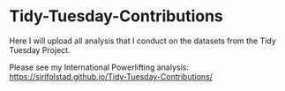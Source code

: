 # Tidy-Tuesday-Contributions
Here I will upload all analysis that I conduct on the datasets from the Tidy Tuesday Project.

Please see my International Powerlifting analysis: 
https://sirifolstad.github.io/Tidy-Tuesday-Contributions/

